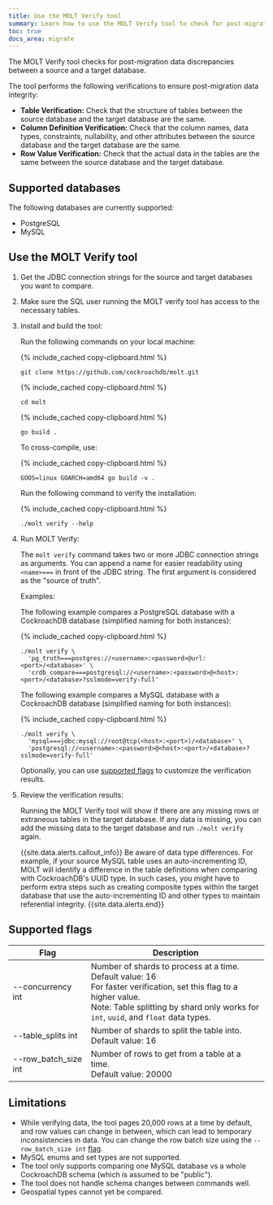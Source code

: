 ```yaml
---
title: Use the MOLT Verify tool
summary: Learn how to use the MOLT Verify tool to check for post-migration data discrepancies.
toc: true
docs_area: migrate
---
```


The MOLT Verify tool checks for post-migration data discrepancies between a source and a target database.

The tool performs the following verifications to ensure post-migration data integrity:

- **Table Verification:** Check that the structure of tables between the source database and the target database are the same.
- **Column Definition Verification:** Check that the column names, data types, constraints, nullability, and other attributes between the source database and the target database are the same. 
- **Row Value Verification:** Check that the actual data in the tables are the same between the source database and the target database.

## Supported databases

The following databases are currently supported:

- PostgreSQL
- MySQL

## Use the MOLT Verify tool

1. Get the JDBC connection strings for the source and target databases you want to compare.
2. Make sure the SQL user running the MOLT verify tool has access to the necessary tables.
3. Install and build the tool: 

    Run the following commands on your local machine:

    {% include_cached copy-clipboard.html %}
    ~~~ shell
    git clone https://github.com/cockroachdb/molt.git
    ~~~

    {% include_cached copy-clipboard.html %}
    ~~~ shell
    cd molt
    ~~~

    {% include_cached copy-clipboard.html %}
    ~~~ shell
    go build .
    ~~~
    
    To cross-compile, use:
    
    {% include_cached copy-clipboard.html %}
    ~~~ shell
    GOOS=linux GOARCH=amd64 go build -v .
    ~~~ 
    
    Run the following command to verify the installation:
	  
    {% include_cached copy-clipboard.html %}
    ~~~ shell
    ./molt verify --help
    ~~~

4. Run MOLT Verify: 

    The `molt verify` command takes two or more JDBC connection strings as arguments. You can append a name for easier readability using `<name>===` in front of the JDBC string. The first argument is considered as the "source of truth". 
    
    Examples:

    The following example compares a PostgreSQL database with a CockroachDB database (simplified naming for both instances):
    
    {% include_cached copy-clipboard.html %}
    ~~~ shell
    ./molt verify \
      'pg_truth===postgres://<username>:<password>@url:<port>/<database>' \
      'crdb_compare===postgresql://<username>:<password>@<host>:<port>/<database>?sslmode=verify-full'
    ~~~

    The following example compares a MySQL database with a CockroachDB database (simplified naming for both instances):

    {% include_cached copy-clipboard.html %}
    ~~~ shell
    ./molt verify \
      'mysql===jdbc:mysql://root@tcp(<host>:<port>)/<database>' \         
      'postgresql://<username>:<password>@<host>:<port>/<database>?sslmode=verify-full'
    ~~~

    Optionally, you can use [supported flags](#supported-flags) to customize the verification results.

5. Review the verification results:

    Running the MOLT Verify tool will show if there are any missing rows or extraneous tables in the target database. If any data is missing, you can add the missing data to the target database and run `./molt verify` again.

    {{site.data.alerts.callout_info}} 
    Be aware of data type differences. For example, if your source MySQL table uses an auto-incrementing ID, MOLT will identify a difference in the table definitions when comparing with CockroachDB's UUID type. In such cases, you might have to perform extra steps such as creating composite types within the target database that use the auto-incrementing ID and other types to maintain referential integrity.
    {{site.data.alerts.end}}

## Supported flags

Flag | Description
----------|------------
--concurrency int | Number of shards to process at a time. <br>Default value: 16 <br>For faster verification, set this flag to a higher value. <br>Note: Table splitting by shard only works for `int`, `uuid`, and `float` data types.
--table_splits int | Number of shards to split the table into. <br>Default value: 16
--row_batch_size int | Number of rows to get from a table at a time. <br>Default value: 20000

## Limitations

- While verifying data, the tool pages 20,000 rows at a time by default, and row values can change in between, which can lead to temporary inconsistencies in data. You can change the row batch size using the `--row_batch_size int` [flag](#supported-flags).
- MySQL enums and set types are not supported.
- The tool only supports comparing one MySQL database vs a whole CockroachDB schema (which is assumed to be "public").
- The tool does not handle schema changes between commands well.
- Geospatial types cannot yet be compared.


